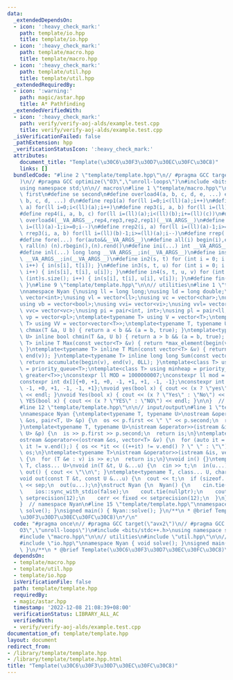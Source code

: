 ```yaml
---
data:
  _extendedDependsOn:
  - icon: ':heavy_check_mark:'
    path: template/io.hpp
    title: template/io.hpp
  - icon: ':heavy_check_mark:'
    path: template/macro.hpp
    title: template/macro.hpp
  - icon: ':heavy_check_mark:'
    path: template/util.hpp
    title: template/util.hpp
  _extendedRequiredBy:
  - icon: ':warning:'
    path: magic/astar.hpp
    title: A* Pathfinding
  _extendedVerifiedWith:
  - icon: ':heavy_check_mark:'
    path: verify/verify-aoj-alds/example.test.cpp
    title: verify/verify-aoj-alds/example.test.cpp
  _isVerificationFailed: false
  _pathExtension: hpp
  _verificationStatusIcon: ':heavy_check_mark:'
  attributes:
    document_title: "Template(\u30C6\u30F3\u30D7\u30EC\u30FC\u30C8)"
    links: []
  bundledCode: "#line 2 \"template/template.hpp\"\n// #pragma GCC target(\"avx2\"\
    )\n// #pragma GCC optimize(\"O3\",\"unroll-loops\")\n#include <bits/stdc++.h>\n\
    using namespace std;\n\n// macros\n#line 1 \"template/macro.hpp\"\n#define fi\
    \ first\n#define se second\n#define overload4(a, b, c, d, e, ...) e\n#define overload3(a,\
    \ b, c, d, ...) d\n#define rep1(a) for(ll i=0;i<(ll)(a);i++)\n#define rep2(i,\
    \ a) for(ll i=0;i<(ll)(a);i++)\n#define rep3(i, a, b) for(ll i=(ll)(a);i<(ll)(b);i++)\n\
    #define rep4(i, a, b, c) for(ll i=(ll)(a);i<(ll)(b);i+=(ll)(c))\n#define rep(...)\
    \ overload4(__VA_ARGS__,rep4,rep3,rep2,rep1)(__VA_ARGS__)\n#define rrep1(a) for(ll\
    \ i=(ll)(a)-1;i>=0;i--)\n#define rrep2(i, a) for(ll i=(ll)(a)-1;i>=0;i--)\n#define\
    \ rrep3(i, a, b) for(ll i=(ll)(b)-1;i>=(ll)(a);i--)\n#define rrep(...) overload3(__VA_ARGS__,rrep3,rrep2,rrep1)(__VA_ARGS__)\n\
    #define fore(...) for(auto&&__VA_ARGS__)\n#define all(i) begin(i),end(i)\n#define\
    \ rall(n) (n).rbegin(),(n).rend()\n#define ini(...) int __VA_ARGS__;in(__VA_ARGS__)\n\
    #define inl(...) long long __VA_ARGS__;in(__VA_ARGS__)\n#define ins(...) string\
    \ __VA_ARGS__;in(__VA_ARGS__)\n#define in2(s, t) for (int i = 0; i < (int)s.size();\
    \ i++) { in(s[i], t[i]); }\n#define in3(s, t, u) for (int i = 0; i < (int)s.size();\
    \ i++) { in(s[i], t[i], u[i]); }\n#define in4(s, t, u, v) for (int i = 0; i <\
    \ (int)s.size(); i++) { in(s[i], t[i], u[i], v[i]); }\n#define fin(...) { out(__VA_ARGS__);return;\
    \ }\n#line 9 \"template/template.hpp\"\n\n// utilities\n#line 1 \"template/util.hpp\"\
    \nnamespace Nyan {\nusing ll = long long;\nusing ld = long double;\nusing vi =\
    \ vector<int>;\nusing vl = vector<ll>;\nusing vc = vector<char>;\nusing vs = vector<string>;\n\
    using vb = vector<bool>;\nusing vvi= vector<vi>;\nusing vvl= vector<vl>;\nusing\
    \ vvc= vector<vc>;\nusing pi = pair<int, int>;\nusing pl = pair<ll, ll>;\nusing\
    \ vp = vector<pl>;\ntemplate<typename T> using V = vector<T>;\ntemplate<typename\
    \ T> using VV = vector<vector<T>>;\ntemplate<typename T, typename U> inline bool\
    \ chmax(T &a, U b) { return a < b && (a = b, true); }\ntemplate<typename T, typename\
    \ U> inline bool chmin(T &a, U b) { return a > b && (a = b, true); }\ntemplate<typename\
    \ T> inline T Max(const vector<T> &v) { return *max_element(begin(v), end(v));\
    \ }\ntemplate<typename T> inline T Min(const vector<T> &v) { return *min_element(begin(v),\
    \ end(v)); }\ntemplate<typename T> inline long long Sum(const vector<T> &v) {\
    \ return accumulate(begin(v), end(v), 0LL); }\ntemplate<class T> using maxheap\
    \ = priority_queue<T>;\ntemplate<class T> using minheap = priority_queue<T, vector<T>,\
    \ greater<T>>;\nconstexpr ll MOD = 1000000007;\nconstexpr ll mod = 998244353;\n\
    constexpr int dx[]{+0, +1, +0, -1, +1, +1, -1, -1};\nconstexpr int dy[]{+1, +0,\
    \ -1, +0, +1, -1, -1, +1};\nvoid yes(bool x) { cout << (x ? \"yes\" : \"no\")\
    \ << endl; }\nvoid Yes(bool x) { cout << (x ? \"Yes\" : \"No\") << endl; }\nvoid\
    \ YES(bool x) { cout << (x ? \"YES\" : \"NO\") << endl; }\n\n}  // namespace Nyan\n\
    #line 12 \"template/template.hpp\"\n\n// input/output\n#line 1 \"template/io.hpp\"\
    \nnamespace Nyan {\ntemplate<typename T, typename U>\nostream &operator<<(ostream\
    \ &os, pair<T, U> &p) {\n  os << p.first << \" \" << p.second;\n  return os;\n\
    }\ntemplate<typename T, typename U>\nistream &operator>>(istream &is, pair<T,\
    \ U> &p) {\n  is >> p.first >> p.second;\n  return is;\n}\ntemplate<typename T>\n\
    ostream &operator<<(ostream &os, vector<T> &v) {\n  for (auto it = v.begin();\
    \ it != v.end();) { os << *it << ((++it) != v.end() ? \" \" : \"\"); }\n  return\
    \ os;\n}\ntemplate<typename T>\nistream &operator>>(istream &is, vector<T> &v)\
    \ {\n  for (T &e : v) is >> e;\n  return is;\n}\nvoid in() {}\ntemplate<class\
    \ T, class... U>\nvoid in(T &t, U &...u) {\n  cin >> t;\n  in(u...);\n}\nvoid\
    \ out() { cout << \"\\n\"; }\ntemplate<typename T, class... U, char sep = ' '>\n\
    void out(const T &t, const U &...u) {\n  cout << t;\n  if (sizeof...(u)) cout\
    \ << sep;\n  out(u...);\n}\nstruct Nyan {\n  Nyan() {\n    cin.tie(nullptr);\n\
    \    ios::sync_with_stdio(false);\n    cout.tie(nullptr);\n    cout << fixed <<\
    \ setprecision(12);\n    cerr << fixed << setprecision(12);\n  }\n} nyan;\n\n\
    }  // namespace Nyan\n#line 15 \"template/template.hpp\"\nnamespace Nyan { void\
    \ solve(); }\nsigned main() { Nyan::solve(); }\n/**\n * @brief Template(\u30C6\
    \u30F3\u30D7\u30EC\u30FC\u30C8)\n*/\n"
  code: "#pragma once\n// #pragma GCC target(\"avx2\")\n// #pragma GCC optimize(\"\
    O3\",\"unroll-loops\")\n#include <bits/stdc++.h>\nusing namespace std;\n\n// macros\n\
    #include \"macro.hpp\"\n\n// utilities\n#include \"util.hpp\"\n\n// input/output\n\
    #include \"io.hpp\"\nnamespace Nyan { void solve(); }\nsigned main() { Nyan::solve();\
    \ }\n/**\n * @brief Template(\u30C6\u30F3\u30D7\u30EC\u30FC\u30C8)\n*/"
  dependsOn:
  - template/macro.hpp
  - template/util.hpp
  - template/io.hpp
  isVerificationFile: false
  path: template/template.hpp
  requiredBy:
  - magic/astar.hpp
  timestamp: '2022-12-08 21:08:39+08:00'
  verificationStatus: LIBRARY_ALL_AC
  verifiedWith:
  - verify/verify-aoj-alds/example.test.cpp
documentation_of: template/template.hpp
layout: document
redirect_from:
- /library/template/template.hpp
- /library/template/template.hpp.html
title: "Template(\u30C6\u30F3\u30D7\u30EC\u30FC\u30C8)"
---
```

